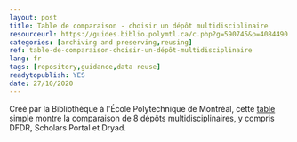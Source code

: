 ```yaml
---
layout: post 
title: Table de comparaison - choisir un dépôt multidisciplinaire
resourceurl: https://guides.biblio.polymtl.ca/c.php?g=590745&p=4084490
categories: [archiving and preserving,reusing]
ref: table-de-comparaison-choisir-un-dépôt-multidisciplinaire
lang: fr
tags: [repository,guidance,data reuse]
readytopublish: YES
date: 27/10/2020
---
```

Créé par la Bibliothèque à l'École Polytechnique de Montréal, cette [table](https://guides.biblio.polymtl.ca/c.php?g=590745&p=4084490) simple montre la comparaison de 8 dépôts multidisciplinaires, y compris DFDR, Scholars Portal et Dryad.